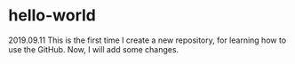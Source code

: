 # hello-world
2019.09.11
This is the first time I create a new repository, for learning how to use the GitHub.
Now, I will add some changes.
